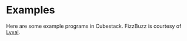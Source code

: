 # Examples

Here are some example programs in Cubestack. FizzBuzz is courtesy of [Lyxal](https://github.com/Lyxal).